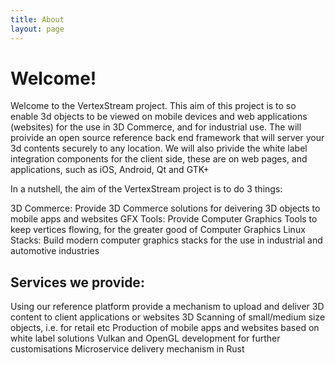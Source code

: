 ```yaml
---
title: About
layout: page
---
```


# Welcome!
Welcome to the VertexStream project. This aim of this project is to so enable 3d objects to be viewed on mobile devices and web applications (websites) for the use in 3D Commerce, and for industrial use. The will proivide an open source reference back end framework that will server your 3d contents securely to any location. We will also privide the white label integration components for the client side, these are on web pages, and applications, such as iOS, Android, Qt and GTK+

In a nutshell, the aim of the VertexStream project is to do 3 things:

3D Commerce: Provide 3D Commerce solutions for deivering 3D objects to mobile apps and websites
GFX Tools: Provide Computer Graphics Tools to keep vertices flowing, for the greater good of Computer Graphics
Linux Stacks: Build modern computer graphics stacks for the use in industrial and automotive industries

## Services we provide:
Using our reference platform provide a mechanism to upload and deliver 3D content to client applications or websites
3D Scanning of small/medium size objects, i.e. for retail etc
Production of mobile apps and websites based on white label solutions
Vulkan and OpenGL development for further customisations
Microservice delivery mechanism in Rust
